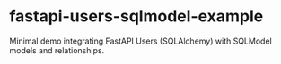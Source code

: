 # fastapi-users-sqlmodel-example
Minimal demo integrating FastAPI Users (SQLAlchemy) with SQLModel models and relationships.
